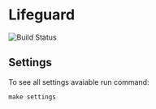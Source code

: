 # Lifeguard

![Build Status](https://github.com/LifeguardSystem/lifeguard/workflows/Lifeguard%20Core%20CI/badge.svg)


## Settings

To see all settings avaiable run command:

`make settings`

